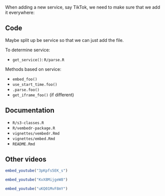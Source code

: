 When adding a new service, say TikTok, we need to make sure that we add it everywhere:

## Code

Maybe split up be service so that we can just add the file.

To determine service:

- `get_service()`: `R/parse.R` 

Methods based on service:

- `embed_foo()`
- `use_start_time.foo()`
- `.parse.foo()`
- `get_iframe_foo()` (if different)

## Documentation

- `R/s3-classes.R`
- `R/vembedr-package.R`
- `vignettes/vembedr.Rmd`
- `vignettes/embed.Rmd`
- `README.Rmd`

## Other videos

```r
embed_youtube("3pKpfs5EK_s") 
```

```r
embed_youtube("KvX8MijgeW8")
```

```r
embed_youtube("uKQ01MvF8mY")
```
